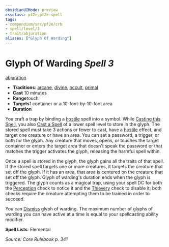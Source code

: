 ```yaml
---
obsidianUIMode: preview
cssclass: pf2e,pf2e-spell
tags:
- compendium/src/pf2e/crb
- spell/level/3
- trait/abjuration
aliases: ["Glyph Of Warding"]
---
```

# Glyph Of Warding *Spell 3*   
[abjuration](../../rules/traits/abjuration.md)  

- **Traditions**: [arcane](../../rules/traits/arcane.md), [divine](../../rules/traits/divine.md), [occult](../../rules/traits/occult.md), [primal](../../rules/traits/primal.md)
- **Cast** 10 minutes 
- **Range**touch
- **Targets**1 container or a 10-foot-by-10-foot area
- **Duration**

You craft a trap by binding a [hostile](../../rules/conditions.md#Hostile) spell into a symbol. While [Casting this Spell](../../rules/actions/cast-a-spell.md), you also [Cast a Spell](../../rules/actions/cast-a-spell.md) of a lower spell level to store in the glyph. The stored spell must take 3 actions or fewer to cast, have a [hostile](../../rules/conditions.md#Hostile) effect, and target one creature or have an area. You can set a password, a trigger, or both for the glyph. Any creature that moves, opens, or touches the target container or enters the target area that doesn't speak the password or that matches the trigger activates the glyph, releasing the harmful spell within.

Once a spell is stored in the glyph, the glyph gains all the traits of that spell. If the stored spell targets one or more creatures, it targets the creature that set off the glyph. If it has an area, that area is centered on the creature that set off the glyph. Glyph of warding's duration ends when the glyph is triggered. The glyph counts as a magical trap, using your spell DC for both the [Perception](../skills.md#Perception) check to notice it and the [Thievery](../skills.md#Thievery) check to disable it; both checks require the creature attempting them to be trained in order to succeed.

You can [Dismiss](../../rules/actions/dismiss.md) glyph of warding. The maximum number of glyphs of warding you can have active at a time is equal to your spellcasting ability modifier.

**Spell Lists**: Elemental

*Source: Core Rulebook p. 341*